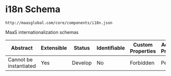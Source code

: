 # i18n Schema

```
http://maasglobal.com/core/components/i18n.json
```

MaaS internationalization schemas

| Abstract               | Extensible | Status  | Identifiable | Custom Properties | Additional Properties | Defined In                             |
| ---------------------- | ---------- | ------- | ------------ | ----------------- | --------------------- | -------------------------------------- |
| Cannot be instantiated | Yes        | Develop | No           | Forbidden         | Permitted             | [core/components/i18n.json](i18n.json) |
